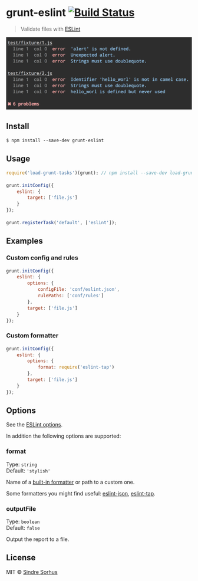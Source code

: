 # grunt-eslint [![Build Status](https://travis-ci.org/sindresorhus/grunt-eslint.svg?branch=master)](https://travis-ci.org/sindresorhus/grunt-eslint)

> Validate files with [ESLint](http://eslint.org)

![](screenshot.png)


## Install

```
$ npm install --save-dev grunt-eslint
```


## Usage

```js
require('load-grunt-tasks')(grunt); // npm install --save-dev load-grunt-tasks

grunt.initConfig({
	eslint: {
		target: ['file.js']
	}
});

grunt.registerTask('default', ['eslint']);
```


## Examples

### Custom config and rules

```js
grunt.initConfig({
	eslint: {
		options: {
			configFile: 'conf/eslint.json',
			rulePaths: ['conf/rules']
		},
		target: ['file.js']
	}
});
```

### Custom formatter

```js
grunt.initConfig({
	eslint: {
		options: {
			format: require('eslint-tap')
		},
		target: ['file.js']
	}
});
```


## Options

See the [ESLint options](http://eslint.org/docs/developer-guide/nodejs-api#cliengine).

In addition the following options are supported:

### format

Type: `string`  
Default: `'stylish'`

Name of a [built-in formatter](https://github.com/nzakas/eslint/tree/master/lib/formatters) or path to a custom one.

Some formatters you might find useful: [eslint-json](https://github.com/sindresorhus/eslint-json), [eslint-tap](https://github.com/sindresorhus/eslint-tap).


### outputFile

Type: `boolean`  
Default: `false`

Output the report to a file.


## License

MIT © [Sindre Sorhus](http://sindresorhus.com)
